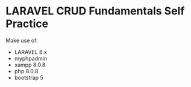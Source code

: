 # LARAVEL CRUD Fundamentals Self Practice


Make use of:
- LARAVEL 8.x 
- myphpadmin
- xampp 8.0.8
- php 8.0.8
- bootstrap 5
